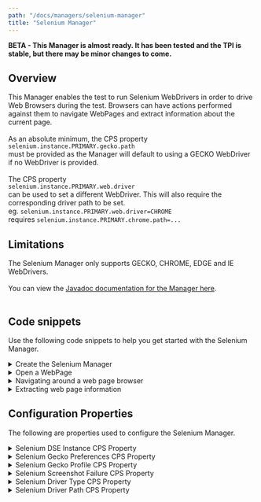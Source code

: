 ```yaml
---
path: "/docs/managers/selenium-manager"
title: "Selenium Manager"
---
```


**BETA - This Manager is almost ready.  It has been tested and the TPI is stable, but there may be minor changes to come.**

## Overview
This Manager enables the test to run Selenium WebDrivers in order to drive Web Browsers during the test. Browsers can have actions performed against them  to navigate WebPages and extract information about the current page. <br><br> As an absolute minimum, the CPS property <br> <code>selenium.instance.PRIMARY.gecko.path</code><br> must be provided as the Manager will default to using a GECKO WebDriver if no WebDriver is provided. <br><br> The CPS property <br> <code>selenium.instance.PRIMARY.web.driver</code><br> can be used to set a different WebDriver. This will also require the corresponding driver path to be set. <br> eg. <code>selenium.instance.PRIMARY.web.driver=CHROME</code><br> requires <code>selenium.instance.PRIMARY.chrome.path=...</code><br>

## Limitations
The Selenium Manager only supports GECKO, CHROME, EDGE and IE WebDrivers.<br><br> You can view the <a href="https://javadoc.galasa.dev/dev/galasa/selenium/package-summary.html">Javadoc documentation for the Manager here</a>. <br><br>




## Code snippets

Use the following code snippets to help you get started with the Selenium Manager.
 
<details><summary>Create the Selenium Manager</summary>

The following snippet shows the minimum code that is required to request the Selenium Manager in a test:

```
@SeleniumManager
public ISeleniumManager seleniumManager;
```

The code creates an interface to the Selenium Manager which will allow the tester to provision web pages to test against.
</details>

<details><summary>Open a WebPage</summary>

```
IWebPage page = seleniumManager.allocateWebPage("https://galasa.dev/");
```

The code opens a WebPage with a Selenium WebDriver controlling the browser. This object provides an interface for the tester to perform actions on the page to navigate around, check the page content and switch between windows.

At the end of the test, the Selenium Manager automatically closes the WebDriver which removes the WebPage.

There is no limit in Galasa on how many Selenium WebPages can be used within a single test. The only limit is the ability of the Galasa Ecosystem they are running on to support the number of Selenium WebDrivers ensuring that they do not time out.
</details>

<details><summary>Navigating around a web page browser</summary>

```
page.clearElementByCssSelector("input.js-search-input.search__input--adv");
page.sendKeysToElementByClass("js-search-input.search__input--adv", "Galasa");
page.clickElementById("search_button_homepage");
```

The code showcases different actions which can be performed on a web page interface to interact with different WebElements on the Browser. These WebElements are selected using a range of different techniques which allows the tester flexibility in how they are selected.
</details>

<details><summary>Extracting web page information</summary>

```
WebElement element = page.findElementById("search_button_homepage");
String pageTitle = page.getTitle();
String pageSource = page.getPageSource();
```

The code shows different ways of gaining information about the web page to be tested against. Extracting the title is a very simple way of checking if the WebDriver is on the correct page and making sure that a WebElement is found.
</details>

## Configuration Properties

The following are properties used to configure the Selenium Manager.
 
<details>
<summary>Selenium DSE Instance CPS Property</summary>

| Property: | Selenium DSE Instance CPS Property |
| --------------------------------------- | :------------------------------------- |
| Name: | selenium.dse.instance.name |
| Description: | Provides a DSE instance for selenium properties |
| Required:  | No |
| Default value: | PRIMARY |
| Valid values: | A valid uppercase String |
| Examples: | <code>selenium.dse.instance.name=PRIMARY</code> |

</details>
 
<details>
<summary>Selenium Gecko Preferences CPS Property</summary>

| Property: | Selenium Gecko Preferences CPS Property |
| --------------------------------------- | :------------------------------------- |
| Name: | selenium.instance.INSTANCE.gecko.preferences |
| Description: | Provides extra preferences to use when using the gecko driver for extensions |
| Required:  | No |
| Default value: | $default |
| Valid values: | A comma seperated list of key value pairs for the preferences |
| Examples: | <code>selenium.instance.PRIMARY.gecko.preferences=app.update.silent=false,dom.popup_maximum=0</code> |

</details>
 
<details>
<summary>Selenium Gecko Profile CPS Property</summary>

| Property: | Selenium Gecko Profile CPS Property |
| --------------------------------------- | :------------------------------------- |
| Name: | selenium.instance.INSTANCE.gecko.profile |
| Description: | Provides a profile to use when using the gecko driver for extensions |
| Required:  | No |
| Default value: | $default |
| Valid values: | A valid String name of a profile |
| Examples: | <code>selenium.instance.PRIMARY.gecko.profile=default</code> |

</details>
 
<details>
<summary>Selenium Screenshot Failure CPS Property</summary>

| Property: | Selenium Screenshot Failure CPS Property |
| --------------------------------------- | :------------------------------------- |
| Name: | selenium.screenshot.failure |
| Description: | Takes a screenshot on a test method failing |
| Required:  | No |
| Default value: | $default |
| Valid values: | true or false |
| Examples: | <code>selenium.screenshot.failure=true</code> |

</details>
 
<details>
<summary>Selenium Driver Type CPS Property</summary>

| Property: | Selenium Driver Type CPS Property |
| --------------------------------------- | :------------------------------------- |
| Name: | selenium.instance.INSTANCE.web.driver |
| Description: | Provides the browser of the webdriver needed for a given instance |
| Required:  | Yes |
| Default value: | $default |
| Valid values: | GECKO,IE,EDGE,CHROME |
| Examples: | <code>selenium.instance.PRIMARY.web.driver=GECKO</code> |

</details>
 
<details>
<summary>Selenium Driver Path CPS Property</summary>

| Property: | Selenium Driver Path CPS Property |
| --------------------------------------- | :------------------------------------- |
| Name: | selenium.instance.INSTANCE.browser.path |
| Description: | Provides a path to the webdriver on the system being tested |
| Required:  | Yes |
| Default value: | $default |
| Valid values: | A valid String representation of a path |
| Examples: | <code>selenium.instance.PRIMARY.chrome.path=/usr/bin/chromedriver</code> |

</details>
